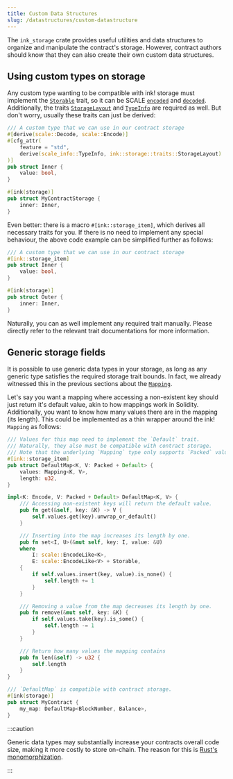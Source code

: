 ```yaml
---
title: Custom Data Structures
slug: /datastructures/custom-datastructure
---
```


The `ink_storage` crate provides useful utilities and data structures to organize and
manipulate the contract's storage. However, contract authors should know that they can
also create their own custom data structures.

## Using custom types on storage
Any custom type wanting to be compatible with ink! storage must implement the 
[`Storable`](https://docs.rs/ink_storage_traits/4.0.0-beta/ink_storage_traits/trait.Storable.html) 
trait, so it can be SCALE
[`encoded`](https://docs.rs/parity-scale-codec/3.2.2/parity_scale_codec/trait.Encode.html)
and 
[`decoded`](https://docs.rs/parity-scale-codec/3.2.2/parity_scale_codec/trait.Decode.html).
Additionally, the traits 
[`StorageLayout`](https://docs.rs/ink_storage/latest/ink_storage/traits/trait.StorageLayout.html)
and [`TypeInfo`](https://docs.rs/scale-info/2.3.1/scale_info/trait.TypeInfo.html)
are required as well. But don't worry, usually these traits can just be derived:

```rust
/// A custom type that we can use in our contract storage
#[derive(scale::Decode, scale::Encode)]
#[cfg_attr(
    feature = "std",
    derive(scale_info::TypeInfo, ink::storage::traits::StorageLayout)
)]
pub struct Inner {
    value: bool,
}

#[ink(storage)]
pub struct MyContractStorage {
    inner: Inner,
}
```

Even better: there is a macro `#[ink::storage_item]`, which derives all necessary traits for 
you. If there is no need to implement any special behaviour, the above code example 
can be simplified further as follows:

```rust
/// A custom type that we can use in our contract storage
#[ink::storage_item]
pub struct Inner {
    value: bool,
}

#[ink(storage)]
pub struct Outer {
    inner: Inner,
}
```

Naturally, you can  as well implement any required trait manually. Please directly refer to 
the relevant trait documentations for more information.

## Generic storage fields

It is possible to use generic data types in your storage, as long as any generic type 
satisfies the required storage trait bounds. In fact, we already witnessed this in the 
previous sections about the 
[`Mapping`](https://docs.rs/ink_storage/4.0.0-beta.1/ink_storage/struct.Mapping.html).

Let's say you want a mapping where accessing a non-existent key should just return 
it's default value, akin to how mappings work in Solidity. Additionally, you want to know 
how many values there are in the mapping (its length). This could be implemented as a 
thin wrapper around the ink! `Mapping` as follows: 


```rust
/// Values for this map need to implement the `Default` trait.
/// Naturally, they also must be compatible with contract storage.
/// Note that the underlying `Mapping` type only supports `Packed` values.
#[ink::storage_item]
pub struct DefaultMap<K, V: Packed + Default> {
    values: Mapping<K, V>,
    length: u32,
}

impl<K: Encode, V: Packed + Default> DefaultMap<K, V> {
    /// Accessing non-existent keys will return the default value.
    pub fn get(&self, key: &K) -> V {
        self.values.get(key).unwrap_or_default()
    }

    /// Inserting into the map increases its length by one.
    pub fn set<I, U>(&mut self, key: I, value: &U)
    where
        I: scale::EncodeLike<K>,
        E: scale::EncodeLike<V> + Storable,
    {
        if self.values.insert(key, value).is_none() {
            self.length += 1
        }
    }

    /// Removing a value from the map decreases its length by one.
    pub fn remove(&mut self, key: &K) {
        if self.values.take(key).is_some() {
            self.length -= 1
        }
    }

    /// Return how many values the mapping contains
    pub fn len(&self) -> u32 {
        self.length
    }
}

/// `DefaultMap` is compatible with contract storage.
#[ink(storage)]
pub struct MyContract {
    my_map: DefaultMap<BlockNumber, Balance>,
}
```

:::caution

Generic data types may substantially increase your contracts overall code size, making it 
more costly to store on-chain.
The reason for this is [Rust's monomorphization](https://rustwasm.github.io/twiggy/concepts/generic-functions-and-monomorphization.html).

:::

